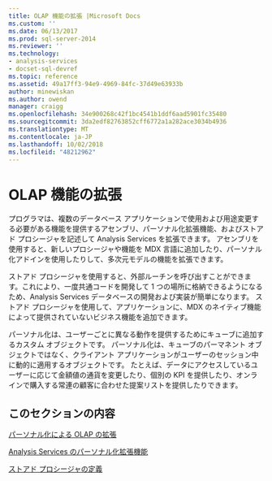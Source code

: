 ```yaml
---
title: OLAP 機能の拡張 |Microsoft Docs
ms.custom: ''
ms.date: 06/13/2017
ms.prod: sql-server-2014
ms.reviewer: ''
ms.technology:
- analysis-services
- docset-sql-devref
ms.topic: reference
ms.assetid: 49a17ff3-94e9-4969-84fc-37d49e63933b
author: minewiskan
ms.author: owend
manager: craigg
ms.openlocfilehash: 34e900268c42f1bc4541b1ddf6aad5901fc35480
ms.sourcegitcommit: 3da2edf82763852cff6772a1a282ace3034b4936
ms.translationtype: MT
ms.contentlocale: ja-JP
ms.lasthandoff: 10/02/2018
ms.locfileid: "48212962"
---
```

# <a name="extending-olap-functionality"></a>OLAP 機能の拡張
  プログラマは、複数のデータベース アプリケーションで使用および用途変更する必要がある機能を提供するアセンブリ、パーソナル化拡張機能、およびストアド プロシージャを記述して Analysis Services を拡張できます。 アセンブリを使用すると、新しいプロシージャや機能を MDX 言語に追加したり、パーソナル化アドインを使用したりして、多次元モデルの機能を拡張できます。  
  
 ストアド プロシージャを使用すると、外部ルーチンを呼び出すことができます。これにより、一度共通コードを開発して 1 つの場所に格納できるようになるため、Analysis Services データベースの開発および実装が簡単になります。 ストアド プロシージャを使用して、アプリケーションに、MDX のネイティブ機能によって提供されていないビジネス機能を追加できます。  
  
 パーソナル化は、ユーザーごとに異なる動作を提供するためにキューブに追加するカスタム オブジェクトです。 パーソナル化は、キューブのパーマネント オブジェクトではなく、クライアント アプリケーションがユーザーのセッション中に動的に適用するオブジェクトです。 たとえば、データにアクセスしているユーザーに応じて金額値の通貨を変更したり、個別の KPI を提供したり、オンラインで購入する常連の顧客に合わせた提案リストを提供したりできます。  
  
## <a name="in-this-section"></a>このセクションの内容  
 [パーソナル化による OLAP の拡張](extending-olap-through-personalizations.md)  
  
 [Analysis Services のパーソナル化拡張機能](analysis-services-personalization-extensions.md)  
  
 [ストアド プロシージャの定義](../../multidimensional-models-extending-olap-stored-procedures/defining-stored-procedures.md)  
  
  
